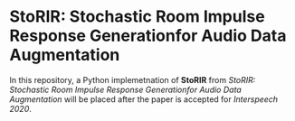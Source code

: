 # StoRIR: Stochastic Room Impulse Response Generationfor Audio Data Augmentation

In this repository, a Python implemetnation of **StoRIR** from 
*StoRIR: Stochastic Room Impulse Response Generationfor Audio Data Augmentation* will be placed after the paper is accepted for *Interspeech 2020*.
